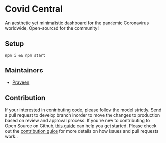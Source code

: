 # Covid Central

An aesthetic yet minimalistic
dashboard for the pandemic Coronavirus worldwide, Open-sourced for the community!



## Setup

```
npm i && npm start
```

## Maintainers

- [Praveen](https://github.com/prav2508)

## Contribution

If your interested in contributing code, please follow the model strictly.
Send a pull request to develop branch inorder to move the changes to production based on review and approval process.
If you're new to contributing to Open Source on Github, [this guide](https://guides.github.com/activities/contributing-to-open-source/) can help you get started. Please check out the [contribution guide](CONTRIBUTING.md) for more details on how issues and pull requests work..
